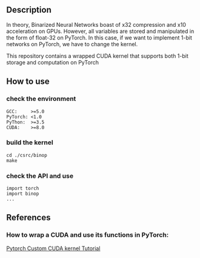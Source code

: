 ## Description

In theory, Binarized Neural Networks boast of x32 compression and x10 acceleration on GPUs.
However, all variables are stored and manipulated in the form of float-32 on PyTorch. In this case, if we want to implement 1-bit networks on PyTorch, we have to change the kernel.

This repository contains a wrapped CUDA kernel that supports both 1-bit storage and computation on PyTorch

## How to use

### check the environment
    GCC:     >=5.0
    PyTorch: <1.0
    PyThon:  >=3.5
    CUDA:    >=8.0

### build the kernel
    cd ./csrc/binop
    make
    
### check the API and use
    import torch
    import binop
    ...

## References

### How to wrap a CUDA and use its functions in PyTorch:

[Pytorch Custom CUDA kernel Tutorial](https://github.com/chrischoy/pytorch-custom-cuda-tutorial)
